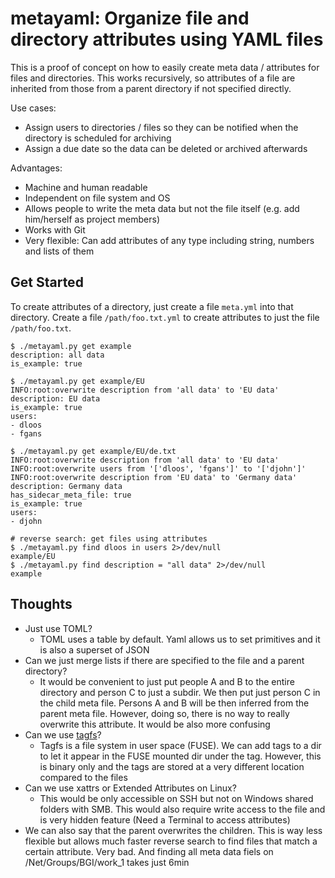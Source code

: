 # metayaml: Organize file and directory attributes using YAML files

This is a proof of concept on how to easily create meta data / attributes for files and directories.
This works recursively, so attributes of a file are inherited from those from a parent directory if not specified directly.

Use cases:

- Assign users to directories / files so they can be notified when the directory is scheduled for archiving
- Assign a due date so the data can be deleted or archived afterwards

Advantages:

- Machine and human readable
- Independent on file system and OS
- Allows people to write the meta data but not the file itself (e.g. add him/herself as project members)
- Works with Git
- Very flexible: Can add attributes of any type including string, numbers and lists of them

## Get Started

To create attributes of a directory, just create a file `meta.yml` into that directory.
Create a file `/path/foo.txt.yml` to create attributes to just the file `/path/foo.txt`.

```
$ ./metayaml.py get example
description: all data
is_example: true

$ ./metayaml.py get example/EU
INFO:root:overwrite description from 'all data' to 'EU data'
description: EU data
is_example: true
users:
- dloos
- fgans

$ ./metayaml.py get example/EU/de.txt
INFO:root:overwrite description from 'all data' to 'EU data'
INFO:root:overwrite users from '['dloos', 'fgans']' to '['djohn']'
INFO:root:overwrite description from 'EU data' to 'Germany data'
description: Germany data
has_sidecar_meta_file: true
is_example: true
users:
- djohn

# reverse search: get files using attributes
$ ./metayaml.py find dloos in users 2>/dev/null
example/EU
$ ./metayaml.py find description = "all data" 2>/dev/null
example
```

## Thoughts

- Just use TOML?
  - TOML uses a table by default. Yaml allows us to set primitives and it is also a superset of JSON
- Can we just merge lists if there are specified to the file and a parent directory?
  - It would be convenient to just put people A and B to the entire directory and person C to just a subdir. We then put just person C in the child meta file. Persons A and B will be then inferred from the parent meta file. However, doing so, there is no way to really overwrite this attribute. It would be also more confusing
- Can we use [tagfs](https://github.com/loglob/tagfs)?
  - Tagfs is a file system in user space (FUSE). We can add tags to a dir to let it appear in the FUSE mounted dir under the tag. However, this is binary only and the tags are stored at a very different location compared to the files
- Can we use xattrs or Extended Attributes on Linux?
  - This would be only accessible on SSH but not on Windows shared folders with SMB. This would also require write access to the file and is very hidden feature (Need a Terminal to access attributes)
- We can also say that the parent overwrites the children. This is way less flexible but allows much faster reverse search to find files that match a certain attribute. Very bad. And finding all meta data fiels on /Net/Groups/BGI/work_1 takes just 6min
